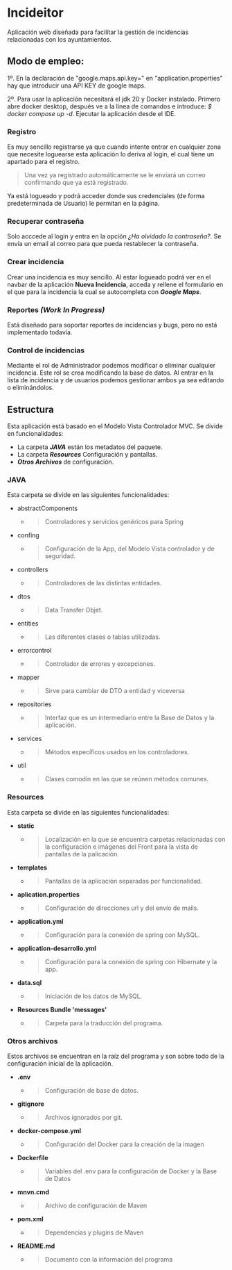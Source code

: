 # Incideitor

Aplicación web diseñada para facilitar la gestión de incidencias relacionadas con los ayuntamientos.

## Modo de empleo:
1º. En la declaración de "google.maps.api.key=" en "application.properties" hay que 
introducir una API KEY de google maps.

2º. Para usar la aplicación necesitará el jdk 20 y Docker instalado. Primero 
abre docker desktop, después ve a la línea de comandos e introduce:
*$ docker compose up -d*. Ejecutar la aplicación desde el IDE.




### Registro
Es muy sencillo registrarse ya que cuando intente entrar en cualquier 
zona que necesite loguearse esta aplicación lo deriva al login, el cual tiene
un apartado para el registro. 

>Una vez ya registrado automáticamente se le 
enviará un correo confirmando que ya está registrado. 

Ya está logueado y podrá acceder donde sus credenciales 
(de forma predeterminada de Usuario) le permitan en la página.

### Recuperar contraseña
Solo acccede al login y entra en la opción _¿Ha olvidado la contraseña?_.
Se envía un email al correo para que pueda restablecer la contraseña. 

### Crear incidencia
Crear una incidencia es muy sencillo. Al estar logueado podrá ver en el 
navbar de la aplicación **Nueva Incidencia**, acceda y rellene el formulario 
en el que para la incidencia la cual se autocompleta con **_Google Maps_**.

### Reportes **_(Work In Progress)_**
Está diseñado para soportar reportes de incidencias y bugs, pero no está 
implementado todavía.

### Control de incidencias
Mediante el rol de Administrador podemos modificar o eliminar cualquier 
incidencia. Este rol se crea modificando la base de datos. Al entrar en 
la lista de incidencia y de usuarios podemos gestionar ambos ya sea editando
o eliminándolos.

## Estructura

Esta aplicación está basado en el Modelo Vista Controlador MVC.
Se divide en funcionalidades:
- La carpeta **_JAVA_** están los metadatos del paquete.
- La carpeta **_Resources_** Configuración y pantallas.
-  **_Otros Archivos_** de configuración.

### JAVA

Esta carpeta se divide en las siguientes funcionalidades:

- abstractComponents
  - > Controladores y servicios genéricos para Spring
- confing
  - >  Configuración de la App, del Modelo Vista controlador y de seguridad.
- controllers
  - > Controladores de las distintas entidades.
- dtos
  - > Data Transfer Objet.
- entities
  - > Las diferentes clases o tablas utilizadas.
- errorcontrol
  - > Controlador de errores y excepciones.
- mapper
  - > Sirve para cambiar de DTO a entidad y viceversa
- repositories
  - > Interfaz que es un intermediario entre la Base de Datos y la aplicación.
- services
  - > Métodos específicos usados en los controladores.
- util
  - > Clases comodín en las que se reúnen métodos comunes.

### Resources

Esta carpeta se divide en las siguientes funcionalidades:

- **static**
  - > Localización en la que se encuentra carpetas relacionadas con 
la configuración e imágenes del Front para la vista de pantallas de 
la palicación. 
- **templates**
  - > Pantallas de la aplicación separadas por funcionalidad. 
- **aplication.properties**
  - > Configuración de direcciones url y del envío de mails.
- **application.yml**
  - > Configuración para la conexión de spring con MySQL.
- **application-desarrollo.yml**
  - > Configuración para la conexión de spring con Hibernate y la app.
- **data.sql**
  - > Iniciación de los datos de MySQL.
- **Resources Bundle 'messages'**
  - > Carpeta para la traducción del programa.
### Otros archivos

Estos archivos se encuentran en la raíz del programa y son
sobre todo de la configuración inicial de la aplicación.

- **.env**
   - > Configuración de base de datos.   
- **gitignore**
  - > Archivos ignorados por git.
- **docker-compose.yml**
  - > Configuración del Docker para la creación de la imagen 
- **Dockerfile**
  - > Variables del .env para la configuración de Docker y la Base de Datos
- **mnvn.cmd**
  - > Archivo de configuración de Maven 
- **pom.xml**
  - > Dependencias y plugins de Maven 
- **README.md**
  - > Documento con la información del programa








